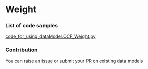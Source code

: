 # Weight

### List of code samples 

<!-- 50-List of code -->

<!-- [code entry](link) -->
[code_for_using_dataModel.OCF_Weight.py](https://github.com/smart-data-models/dataModel.OCF/blob/master/Weight/code/code_for_using_dataModel.OCF_Weight.py)


<!-- /50-List of code -->

### Contribution
You can raise an [issue](https://github.com/smart-data-models/dataModel.OCF/issues) or submit your [PR](https://github.com/smart-data-models/dataModel.OCF/pulls) on existing data models

